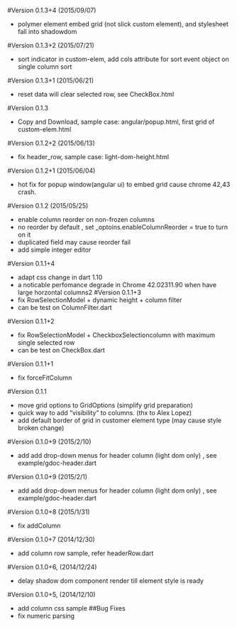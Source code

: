 #Version 0.1.3+4 (2015/09/07)
- polymer element embed grid (not slick custom element), and stylesheet fall into shadowdom


#Version 0.1.3+2 (2015/07/21)
- sort indicator in custom-elem, add cols attribute for sort event object on single column sort

#Version 0.1.3+1 (2015/06/21)
- reset data will clear selected row, see CheckBox.html

#Version 0.1.3
- Copy and Download, sample case: angular/popup.html, first grid of custom-elem.html

#Version 0.1.2+2 (2015/06/13)
- fix header_row, sample case: light-dom-height.html


#Version 0.1.2+1 (2015/06/04)
- hot fix for popup window(angular ui) to embed grid cause chrome 42,43 crash.
 

#Version 0.1.2 (2015/05/25)
- enable column reorder on non-frozen columns
- no reorder by default , set _optoins.enableColumnReorder = true to turn on it
- duplicated field may cause reorder fail 
- add simple integer editor

#Version 0.1.1+4
- adapt css change in dart 1.10
- a noticable perfomance degrade in Chrome 42.02311.90 when have large horzontal columns2
#Version 0.1.1+3
- fix RowSelectionModel + dynamic height + column filter
- can be test on ColumnFilter.dart

#Version 0.1.1+2
- fix RowSelectionModel + CheckboxSelectioncolumn with maximum single selected row
- can be test on CheckBox.dart

#Version 0.1.1+1
- fix forceFitColumn

#Version 0.1.1 
- move grid options to GridOptions (simplify grid preparation)
- quick way to add “visibility” to columns. (thx to Alex Lopez)
- add default border of grid in customer element type (may cause style broken change)

#Version 0.1.0+9 (2015/2/10)
- add add drop-down menus for header column (light dom only) , see example/gdoc-header.dart

#Version 0.1.0+9 (2015/2/1)
- add add drop-down menus for header column (light dom only) , see example/gdoc-header.dart

#Version 0.1.0+8 (2015/1/31)
- fix addColumn 

#Version 0.1.0+7 (2014/12/30)
- add column row sample, refer headerRow.dart 

#Version 0.1.0+6, (2014/12/24)
- delay shadow dom component render till element style is ready

#Version 0.1.0+5, (2014/12/10)
- add column css sample
##Bug Fixes
- fix numeric parsing


